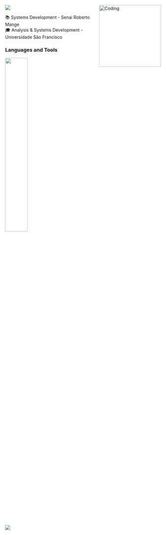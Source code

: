 <img src="https://steemitimages.com/DQmUbNdwwHqkEp2AfL9XQhTUkicHT4s8qGfqHeAvtBvGcAx/pretoevermelho.gif">

<img align="right" alt="Coding" margin-top = "100" width="200" src="https://i.pinimg.com/originals/7d/2c/12/7d2c1229dc1bcf745aa5e59cc090ab44.gif">

 📚 Systems Development - Senai Roberto Mange <br> 
 🎓 Analysis & Systems Development - Universidade São Francisco <br>

### Languages and Tools

<div align="left">
<p>
    <a>
        <img src="https://skillicons.dev/icons?i=py,java,html,css,github,figma" width="38%" height="38%"/>
    </a>
</p>
</div>
<br>     

<img src="https://steemitimages.com/DQmUbNdwwHqkEp2AfL9XQhTUkicHT4s8qGfqHeAvtBvGcAx/pretoevermelho.gif">

